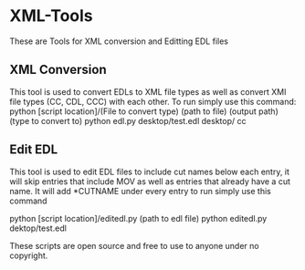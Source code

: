 # XML-Tools
These are Tools for XML conversion and Editting EDL files

## XML Conversion
This tool is used to convert EDLs to XML file types as well as convert XMl file types (CC, CDL, CCC) with each other. 
To run simply use this command:
python [script location]/(File to convert type) (path to file) (output path) (type to convert to)
python edl.py desktop/test.edl desktop/ cc

## Edit EDL
This tool is used to edit EDL files to include cut names below each entry, it will skip entries that include MOV as well as entries that already have a cut name. It will add *CUTNAME under every entry
to run simply use this command

python [script location]/editedl.py (path to edl file)
python editedl.py dektop/test.edl


These scripts are open source and free to use to anyone under no copyright.
